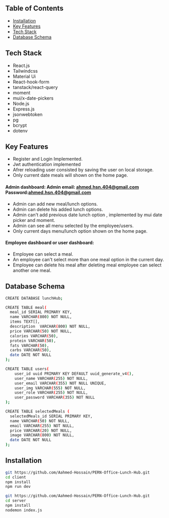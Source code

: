 ## Table of Contents

- [Installation](#installation)
- [Key Features](#key-features)
- [Tech Stack](#tech-stack)
- [Database Schema](#database-schema)

## Tech Stack
- React.js
- Tailwindcss
- Material Ui
- React-hook-form
- tanstack/react-query
- moment
- mui/x-date-pickers
- Node.js
- Express.js
- jsonwebtoken
- pg
- bcrypt
- dotenv


## Key Features
- Register and Login Implemented.
- Jwt authentication implemented
- Afrer reloading user consisted by saving the user on local storage.
- Only current date meals will shown on the home page.
#### Admin dashboard: Admin email: ahmed.hsn.404@gmail.com Password:ahmed.hsn.404@gmail.com
- Admin can add new meal/lunch options.
- Admin can delete his added lunch options.
- Admin can't add previous date lunch option , implemented by mui date picker and  moment.
- Admin can see all menu selected by the employee/users.
- Only current days menu/lunch option shown on the home page.
#### Employee dashboard or user dashboard:
- Employee can select a meal.
- An employee can't select more than one meal option in the current day.
- Employee can delete his meal after deleting meal employee can select another one meal.

## Database Schema

```bash
CREATE DATABASE lunchHub;

CREATE TABLE meal(
  meal_id SERIAL PRIMARY KEY,
  name VARCHAR(800) NOT NULL,
  items TEXT[],
  description  VARCHAR(800) NOT NULL,
  price VARCHAR(50) NOT NULL,
  calories VARCHAR(50),
  protein VARCHAR(50),
  fats VARCHAR(50),
  carbs VARCHAR(50),
  date DATE NOT NULL
);

CREATE TABLE users(
    user_id uuid PRIMARY KEY DEFAULT uuid_generate_v4(),
    user_name VARCHAR(255) NOT NULL,
    user_email VARCHAR(355) NOT NULL UNIQUE,
    user_img VARCHAR(555) NOT NULL,
    user_role VARCHAR(255) NOT NULL,
    user_password VARCHAR(355) NOT NULL 
);

CREATE TABLE selectedMeals (
  selectedMeals_id SERIAL PRIMARY KEY,
  name VARCHAR(50) NOT NULL,
  email VARCHAR(255) NOT NULL,
  price VARCHAR(20) NOT NULL,
  image VARCHAR(800) NOT NULL,
  date DATE NOT NULL
);
```

## Installation

```bash
git https://github.com/Aahmed-Hossain/PERN-Office-Lunch-Hub.git
cd client
npm install
npm run dev
```

```bash
git https://github.com/Aahmed-Hossain/PERN-Office-Lunch-Hub.git
cd server
npm install
nodemon index.js
```








